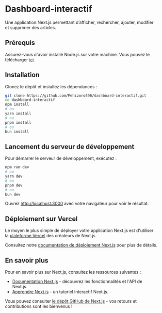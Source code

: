 # Dashboard-interactif

Une application Next.js permettant d’afficher, rechercher, ajouter, modifier et supprimer des articles.

## Prérequis

Assurez-vous d'avoir installé Node.js sur votre machine. Vous pouvez le télécharger [ici](https://nodejs.org/).

## Installation

Clonez le dépôt et installez les dépendances :

```bash
git clone https://github.com/Fehizoro496/dashboard-interactif.git
cd dashboard-interactif
npm install
# ou
yarn install
# ou
pnpm install
# ou
bun install
```

## Lancement du serveur de développement

Pour démarrer le serveur de développement, exécutez :

```bash
npm run dev
# ou
yarn dev
# ou
pnpm dev
# ou
bun dev
```

Ouvrez [http://localhost:3000](http://localhost:3000) avec votre navigateur pour voir le résultat.

## Déploiement sur Vercel

Le moyen le plus simple de déployer votre application Next.js est d'utiliser la [plateforme Vercel](https://vercel.com/new?utm_medium=default-template&filter=next.js&utm_source=create-next-app&utm_campaign=create-next-app-readme) des créateurs de Next.js.

Consultez notre [documentation de déploiement Next.js](https://nextjs.org/docs/app/building-your-application/deploying) pour plus de détails.

## En savoir plus

Pour en savoir plus sur Next.js, consultez les ressources suivantes :

- [Documentation Next.js](https://nextjs.org/docs) - découvrez les fonctionnalités et l'API de Next.js.
- [Apprendre Next.js](https://nextjs.org/learn) - un tutoriel interactif Next.js.

Vous pouvez consulter [le dépôt GitHub de Next.js](https://github.com/vercel/next.js) - vos retours et contributions sont les bienvenus !
